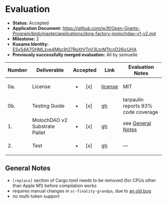 # Evaluation

- **Status:** Accepted
- **Application Document:**  https://github.com/w3f/Open-Grants-Program/blob/master/applications/dora-factory-molochdao-v1-v2.md
- **Milestone:** 2
- **Kusama Identity:** [ESxS4A7GHMLzve4Mbc9t27RpXtVTnV3LtcMTtcnD26jcUHA](https://polkascan.io/pre/kusama/account/ESxS4A7GHMLzve4Mbc9t27RpXtVTnV3LtcMTtcnD26jcUHA)
- **Previously successfully merged evaluation:** All by semuelle

| Number | Deliverable | Accepted | Link | Evaluation Notes |
| ------ | ----------- | :------: | ---- |----------------- |
| 0a. | License | <ul><li>[x] </li></ul> | [license](https://github.com/DoraFactory/Substrate-Moloch-V2/blob/3e000a08679609029276767cdb013edcfe6db12d/LICENSE) | MIT |
| 0b. | Testing Guide | <ul><li>[x] </li></ul> | [gh](https://github.com/DoraFactory/Substrate-Moloch-V2/blob/ced0a467e80d1f11f74f44dc5f922e30f93872ca/doc/test-guide.md) | tarpaulin reports 93% code coverage |
| 1. | MolochDAO v2 Substrate Pallet | <ul><li>[x] </li></ul> | [gh](https://github.com/DoraFactory/Substrate-Moloch-V2/blob/ced0a467e80d1f11f74f44dc5f922e30f93872ca/pallets/moloch-v2/src/lib.rs) | see [General Notes](#general-notes) |
| 2. | Test | <ul><li>[x] </li></ul> | [gh](https://github.com/DoraFactory/Substrate-Moloch-V2/blob/3e000a08679609029276767cdb013edcfe6db12d/pallets/moloch-v2/src/tests.rs) | — |


## General Notes

- `[replace]` section of Cargo.toml needs to be removed (for CPUs other than Apple M1) before compilation works
- requires manual changes in `sc-finality-grandpa`, due to [an old bug](https://gitlab.parity.io/parity/substrate/-/commit/755514de62330b747cebe1cc56d5356a065c3bdc#43a9429a78633c01d35ca02dc7b6b762fdd20b7c_38_37)
- no multi-token support
